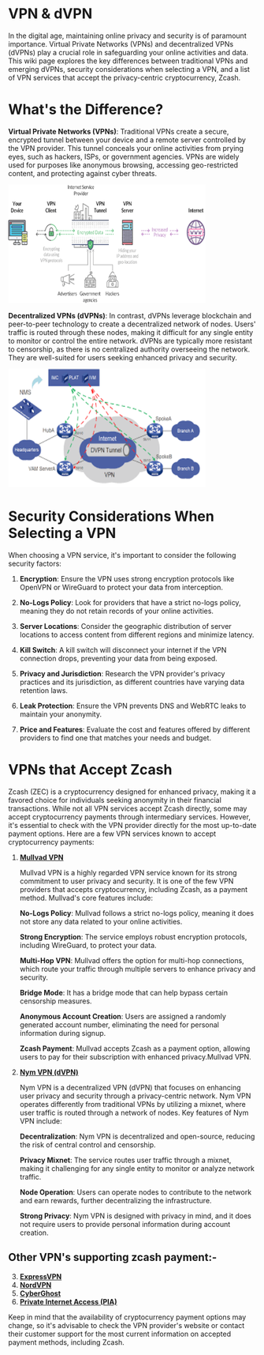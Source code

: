 # VPN & dVPN

In the digital age, maintaining online privacy and security is of paramount importance. Virtual Private Networks (VPNs) and decentralized VPNs (dVPNs) play a crucial role in safeguarding your online activities and data. This wiki page explores the key differences between traditional VPNs and emerging dVPNs, security considerations when selecting a VPN, and a list of VPN services that accept the privacy-centric cryptocurrency, Zcash.

# What's the Difference?

__Virtual Private Networks (VPNs)__: Traditional VPNs create a secure, encrypted tunnel between your device and a remote server controlled by the VPN provider. This tunnel conceals your online activities from prying eyes, such as hackers, ISPs, or government agencies. VPNs are widely used for purposes like anonymous browsing, accessing geo-restricted content, and protecting against cyber threats.

<a href="">
    <img src="https://github.com/ZecHub/zechub/blob/main/site/Privacy_Tools/assets/image-223.png" alt="" width="400" height="240"/>
</a>

__Decentralized VPNs (dVPNs)__: In contrast, dVPNs leverage blockchain and peer-to-peer technology to create a decentralized network of nodes. Users' traffic is routed through these nodes, making it difficult for any single entity to monitor or control the entire network. dVPNs are typically more resistant to censorship, as there is no centralized authority overseeing the network. They are well-suited for users seeking enhanced privacy and security.


<a href="">
    <img src="https://github.com/ZecHub/zechub/blob/main/site/Privacy_Tools/assets/dvpn.png" alt="" width="400" height="240"/>
</a>


# Security Considerations When Selecting a VPN

When choosing a VPN service, it's important to consider the following security factors:

1. __Encryption__: Ensure the VPN uses strong encryption protocols like OpenVPN or WireGuard to protect your data from interception.

2. __No-Logs Policy__: Look for providers that have a strict no-logs policy, meaning they do not retain records of your online activities.

3. __Server Locations__: Consider the geographic distribution of server locations to access content from different regions and minimize latency.

4. __Kill Switch__: A kill switch will disconnect your internet if the VPN connection drops, preventing your data from being exposed.

5. __Privacy and Jurisdiction__: Research the VPN provider's privacy practices and its jurisdiction, as different countries have varying data retention laws.

6. __Leak Protection__: Ensure the VPN prevents DNS and WebRTC leaks to maintain your anonymity.

7. __Price and Features__: Evaluate the cost and features offered by different providers to find one that matches your needs and budget.

# VPNs that Accept Zcash

Zcash (ZEC) is a cryptocurrency designed for enhanced privacy, making it a favored choice for individuals seeking anonymity in their financial transactions. While not all VPN services accept Zcash directly, some may accept cryptocurrency payments through intermediary services. However, it's essential to check with the VPN provider directly for the most up-to-date payment options. Here are a few VPN services known to accept cryptocurrency payments:

1. [__Mullvad VPN__](https://mullvad.net/en)
   
   Mullvad VPN is a highly regarded VPN service known for its strong commitment to user privacy and security. It is one of the few VPN providers that accepts cryptocurrency, including 
   Zcash, as a payment method. Mullvad's core features include:

   __No-Logs Policy__: Mullvad follows a strict no-logs policy, meaning it does not store any data related to your online activities.

   __Strong Encryption__: The service employs robust encryption protocols, including WireGuard, to protect your data.

   __Multi-Hop VPN__: Mullvad offers the option for multi-hop connections, which route your traffic through multiple servers to enhance privacy and security.

   __Bridge Mode__: It has a bridge mode that can help bypass certain censorship measures.

   __Anonymous Account Creation__: Users are assigned a randomly generated account number, eliminating the need for personal information during signup.

   __Zcash Payment__: Mullvad accepts Zcash as a payment option, allowing users to pay for their subscription with enhanced privacy.Mullvad VPN.

3. [__Nym VPN (dVPN)__](https://nymtech.net/)
   
   Nym VPN is a decentralized VPN (dVPN) that focuses on enhancing user privacy and security through a privacy-centric network. Nym VPN operates differently from traditional VPNs by 
   utilizing a mixnet, where user traffic is routed through a network of nodes. Key features of Nym VPN include:

   __Decentralization__: Nym VPN is decentralized and open-source, reducing the risk of central control and censorship.

   __Privacy Mixnet__: The service routes user traffic through a mixnet, making it challenging for any single entity to monitor or analyze network traffic.

   __Node Operation__: Users can operate nodes to contribute to the network and earn rewards, further decentralizing the infrastructure.

   __Strong Privacy__: Nym VPN is designed with privacy in mind, and it does not require users to provide personal information during account creation.

## Other VPN's supporting zcash payment:-

 3. [__ExpressVPN__](https://www.expressvpn.com/)
 4. [__NordVPN__](https://nordvpn.com/)
 5. [__CyberGhost__](https://www.cyberghostvpn.com/en_US/)
 6. [__Private Internet Access (PIA)__](https://www.privateinternetaccess.com/)

Keep in mind that the availability of cryptocurrency payment options may change, so it's advisable to check the VPN provider's website or contact their customer support for the most current information on accepted payment methods, including Zcash.

